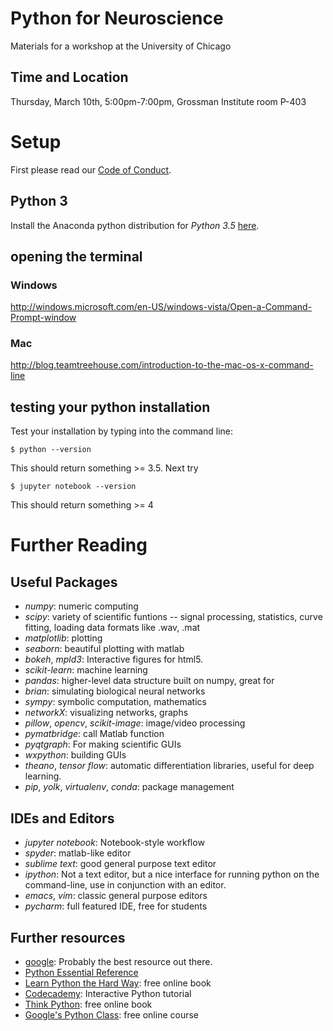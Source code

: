 # Python for Neuroscience
Materials for a workshop at the University of Chicago
## Time and Location
Thursday, March 10th, 5:00pm-7:00pm, Grossman Institute room  P-403 
# Setup
First please read our [Code of Conduct](code_of_conduct.md).

## Python 3
Install the Anaconda python distribution for *Python 3.5* [here](https://www.continuum.io/downloads).

## opening the terminal
### Windows
http://windows.microsoft.com/en-US/windows-vista/Open-a-Command-Prompt-window
### Mac
http://blog.teamtreehouse.com/introduction-to-the-mac-os-x-command-line
## testing your python installation
Test your installation by typing into the command line:
```
$ python --version
```
This should return something >= 3.5. Next try
```
$ jupyter notebook --version
```
This should return something >= 4

# Further Reading
## Useful Packages

+ *numpy*: numeric computing
+ *scipy*: variety of scientific funtions --  signal processing, statistics, curve fitting, loading data formats like .wav, .mat
+ *matplotlib*: plotting
+ *seaborn*: beautiful plotting with matlab
+ *bokeh*, *mpld3*: Interactive figures for html5.
+ *scikit-learn*: machine learning
+ *pandas*: higher-level data structure built on numpy, great for 
+ *brian*: simulating biological neural networks
+ *sympy*: symbolic computation, mathematics
+ *networkX*: visualizing networks, graphs
+ *pillow*, *opencv*, *scikit-image*: image/video processing
+ *pymatbridge*: call Matlab function
+ *pyqtgraph*: For making scientific GUIs
+ *wxpython*: building GUIs
+ *theano*, *tensor flow*: automatic differentiation libraries, useful for deep learning. 
+ *pip*, *yolk*, *virtualenv*, *conda*: package management


## IDEs and Editors
+ *jupyter notebook*: Notebook-style workflow
+ *spyder*: matlab-like editor
+ *sublime text*: good general purpose text editor
+ *ipython*: Not a text editor, but a nice interface for running python on the command-line, use in conjunction with an editor.
+ *emacs*, *vim*: classic general purpose editors
+ *pycharm*: full featured IDE, free for students


## Further resources
+ [google](https://www.google.com): Probably the best resource out there.
+ [Python Essential Reference](https://www.safaribooksonline.com/library/view/python-essential-reference/9780768687040/)
+ [Learn Python the Hard Way](http://learnpythonthehardway.org/): free online book
+ [Codecademy](https://www.codecademy.com/learn/python): Interactive Python tutorial
+ [Think Python](http://www.greenteapress.com/thinkpython/thinkpython.html): free online book
+ [Google's Python Class](https://developers.google.com/edu/python/?csw=1): free online course

